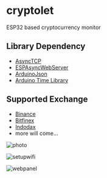 # cryptolet
ESP32 based cryptocurrency monitor

## Library Dependency
* [AsyncTCP](https://github.com/me-no-dev/AsyncTCP)
* [ESPAsyncWebServer](https://github.com/me-no-dev/ESPAsyncWebServer)
* [ArduinoJson](https://arduinojson.org/)
* [Arduino Time Library](https://github.com/PaulStoffregen/Time)

## Supported Exchange
* [Binance](https://binance.com)
* [Bitfinex](https://bitfinex.com)
* [Indodax](https://indodax.com) 
* more will come...

![photo](https://raw.githubusercontent.com/uraymeiviar/cryptolet/master/photo01.JPG)

![setupwifi](https://raw.githubusercontent.com/uraymeiviar/cryptolet/master/photo02.jpg)

![webpanel](https://raw.githubusercontent.com/uraymeiviar/cryptolet/master/photo03.jpg)
